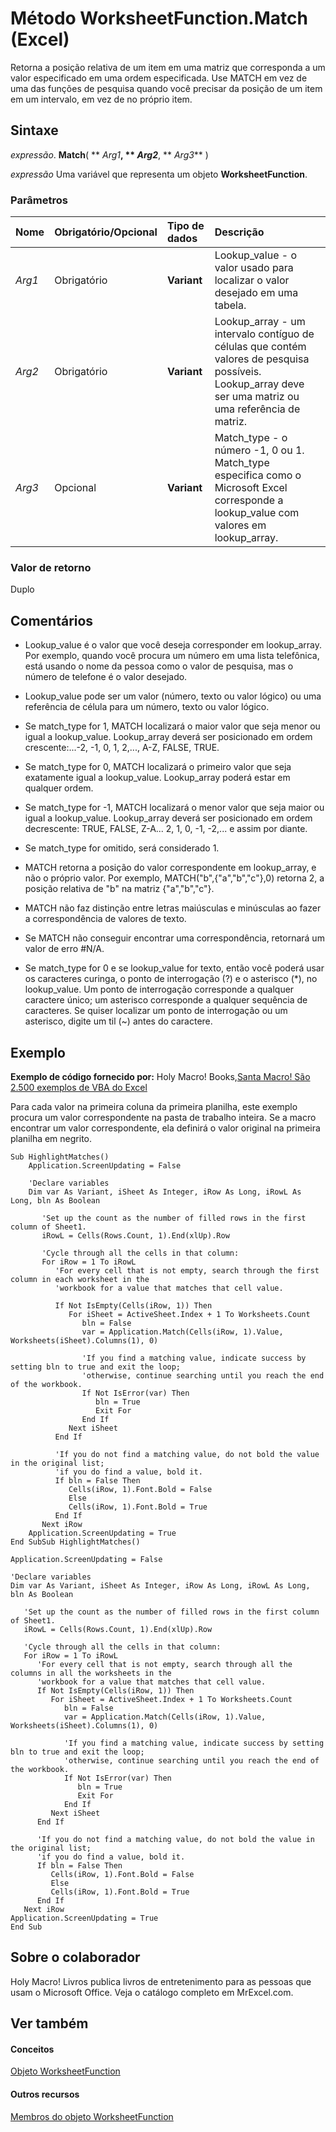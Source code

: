 
# Método WorksheetFunction.Match (Excel)

Retorna a posição relativa de um item em uma matriz que corresponda a um valor especificado em uma ordem especificada. Use MATCH em vez de uma das funções de pesquisa quando você precisar da posição de um item em um intervalo, em vez de no próprio item.


## Sintaxe

 _expressão_. **Match**( ** _Arg1_**, ** _Arg2_**, ** _Arg3_** )

 _expressão_ Uma variável que representa um objeto **WorksheetFunction**.


### Parâmetros



|**Nome**|**Obrigatório/Opcional**|**Tipo de dados**|**Descrição**|
|:-----|:-----|:-----|:-----|
| _Arg1_|Obrigatório|**Variant**|Lookup_value - o valor usado para localizar o valor desejado em uma tabela.|
| _Arg2_|Obrigatório|**Variant**|Lookup_array - um intervalo contíguo de células que contém valores de pesquisa possíveis. Lookup_array deve ser uma matriz ou uma referência de matriz.|
| _Arg3_|Opcional|**Variant**|Match_type - o número -1, 0 ou 1. Match_type especifica como o Microsoft Excel corresponde a lookup_value com valores em lookup_array.|

### Valor de retorno

Duplo


## Comentários




- Lookup_value é o valor que você deseja corresponder em lookup_array. Por exemplo, quando você procura um número em uma lista telefônica, está usando o nome da pessoa como o valor de pesquisa, mas o número de telefone é o valor desejado.
    
- Lookup_value pode ser um valor (número, texto ou valor lógico) ou uma referência de célula para um número, texto ou valor lógico.
    

- Se match_type for 1, MATCH localizará o maior valor que seja menor ou igual a lookup_value. Lookup_array deverá ser posicionado em ordem crescente:...-2, -1, 0, 1, 2,..., A-Z, FALSE, TRUE.
    
- Se match_type for 0, MATCH localizará o primeiro valor que seja exatamente igual a lookup_value. Lookup_array poderá estar em qualquer ordem.
    
- Se match_type for -1, MATCH localizará o menor valor que seja maior ou igual a lookup_value. Lookup_array deverá ser posicionado em ordem decrescente: TRUE, FALSE, Z-A... 2, 1, 0, -1, -2,... e assim por diante.
    
- Se match_type for omitido, será considerado 1.
    

- MATCH retorna a posição do valor correspondente em lookup_array, e não o próprio valor. Por exemplo, MATCH("b",{"a","b","c"},0) retorna 2, a posição relativa de "b" na matriz {"a","b","c"}.
    
- MATCH não faz distinção entre letras maiúsculas e minúsculas ao fazer a correspondência de valores de texto.
    
- Se MATCH não conseguir encontrar uma correspondência, retornará um valor de erro #N/A.
    
- Se match_type for 0 e se lookup_value for texto, então você poderá usar os caracteres curinga, o ponto de interrogação (?) e o asterisco (*), no lookup_value. Um ponto de interrogação corresponde a qualquer caractere único; um asterisco corresponde a qualquer sequência de caracteres. Se quiser localizar um ponto de interrogação ou um asterisco, digite um til (~) antes do caractere.
    

## Exemplo

 **Exemplo de código fornecido por:** Holy Macro! Books,[Santa Macro! São 2.500 exemplos de VBA do Excel](http://www.mrexcel.com/store/index.php?l=product_detail&amp;p=1)

Para cada valor na primeira coluna da primeira planilha, este exemplo procura um valor correspondente na pasta de trabalho inteira. Se a macro encontrar um valor correspondente, ela definirá o valor original na primeira planilha em negrito.




```
Sub HighlightMatches()
    Application.ScreenUpdating = False
    
    'Declare variables
    Dim var As Variant, iSheet As Integer, iRow As Long, iRowL As Long, bln As Boolean
       
       'Set up the count as the number of filled rows in the first column of Sheet1.
       iRowL = Cells(Rows.Count, 1).End(xlUp).Row
       
       'Cycle through all the cells in that column:
       For iRow = 1 To iRowL
          'For every cell that is not empty, search through the first column in each worksheet in the
          'workbook for a value that matches that cell value.

          If Not IsEmpty(Cells(iRow, 1)) Then
             For iSheet = ActiveSheet.Index + 1 To Worksheets.Count
                bln = False
                var = Application.Match(Cells(iRow, 1).Value, Worksheets(iSheet).Columns(1), 0)
                
                'If you find a matching value, indicate success by setting bln to true and exit the loop;
                'otherwise, continue searching until you reach the end of the workbook.
                If Not IsError(var) Then
                   bln = True
                   Exit For
                End If
             Next iSheet
          End If
          
          'If you do not find a matching value, do not bold the value in the original list;
          'if you do find a value, bold it.
          If bln = False Then
             Cells(iRow, 1).Font.Bold = False
             Else
             Cells(iRow, 1).Font.Bold = True
          End If
       Next iRow
    Application.ScreenUpdating = True
End SubSub HighlightMatches()

Application.ScreenUpdating = False

'Declare variables
Dim var As Variant, iSheet As Integer, iRow As Long, iRowL As Long, bln As Boolean
   
   'Set up the count as the number of filled rows in the first column of Sheet1.
   iRowL = Cells(Rows.Count, 1).End(xlUp).Row
   
   'Cycle through all the cells in that column:
   For iRow = 1 To iRowL
      'For every cell that is not empty, search through all the columns in all the worksheets in the
      'workbook for a value that matches that cell value.
      If Not IsEmpty(Cells(iRow, 1)) Then
         For iSheet = ActiveSheet.Index + 1 To Worksheets.Count
            bln = False
            var = Application.Match(Cells(iRow, 1).Value, Worksheets(iSheet).Columns(1), 0)
            
            'If you find a matching value, indicate success by setting bln to true and exit the loop;
            'otherwise, continue searching until you reach the end of the workbook.
            If Not IsError(var) Then
               bln = True
               Exit For
            End If
         Next iSheet
      End If
      
      'If you do not find a matching value, do not bold the value in the original list;
      'if you do find a value, bold it.
      If bln = False Then
         Cells(iRow, 1).Font.Bold = False
         Else
         Cells(iRow, 1).Font.Bold = True
      End If
   Next iRow
Application.ScreenUpdating = True
End Sub
```


## Sobre o colaborador
<a name="AboutContributor"> </a>

Holy Macro! Livros publica livros de entretenimento para as pessoas que usam o Microsoft Office. Veja o catálogo completo em MrExcel.com.


## Ver também
<a name="AboutContributor"> </a>


#### Conceitos


[Objeto WorksheetFunction](7b1d5639-363d-632c-2cf0-2232562646b6.md)
#### Outros recursos


[Membros do objeto WorksheetFunction](6811ca87-4b53-0bff-88c9-30bf7497879a.md)